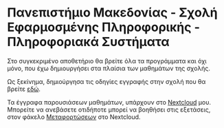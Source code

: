 # Πανεπιστήμιο Μακεδονίας - Σχολή Εφαρμοσμένης Πληροφορικής - Πληροφοριακά Συστήματα

Στο συγκεκριμένο αποθετήριο θα βρείτε όλα τα προγράμματα και όχι μόνο, που έχω δημιουργήσει στα πλαίσια των μαθημάτων της σχολής.  

Ως ξεκίνημα, δημιούργησα τις οδηγίες εγγραφής στην σχολή που θα βρείτε [εδώ](https://github.com/iosifidis/UoM-Applied-Informatics/blob/main/eggrafi-stin-efarmosmeni-pliforiki.md).  

Τα έγγραφα παρουσιάσεων μαθημάτων, υπάρχουν στο [Nextcloud](https://cutt.ly/pamak) μου. Μπορείτε να ανεβάσετε οτιδήποτε μπορεί να βοηθήσει στις εξετάσεις, στον φάκελο [Μεταφορτώσεων](https://cutt.ly/upload-pamak) στο Nextcloud.
